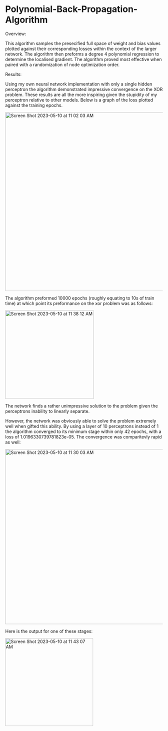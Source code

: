 # Polynomial-Back-Propagation-Algorithm

Overview: 

This algorithm samples the presecified full space of weight and bias values plotted against their corresponding losses within the context of the larger network. The algorithm then preforms a degree 4 polynomial regression to determine the localised gradient. The algorithm proved most effective when paired with a randomization of node optimization order. 

Results:

Using my own neural network implementation with only a single hidden perceptron the algorithm demonstrated impressive convergence on the XOR problem. These results are all the more inspiring given the stupidity of my perceptron relative to other models. Below is a graph of the loss plotted against the training epochs.

<img width="572" alt="Screen Shot 2023-05-10 at 11 02 03 AM" src="https://github.com/J-sandler/Polynomial-Back-Propagation-Algorithm/assets/108235294/d0c004d6-e6b4-40cf-9b9d-5a47c501bbe5">

The algorithm preformed 10000 epochs (roughly equating to 10s of train time) at which point its preformance on the xor problem was as follows: 

<img width="283" alt="Screen Shot 2023-05-10 at 11 38 12 AM" src="https://github.com/J-sandler/Polynomial-Back-Propagation-Algorithm/assets/108235294/a1742092-0773-4260-9e77-9a0e786da97c">

The network finds a rather unimpressive solution to the problem given the perceptrons inability to linearly separate. 

However, the network was obviously able to solve the problem extremely well when gifted this ability. By using a layer of 10 perceptrons instead of 1 the algorithm converged to its minimum stage within only 42 epochs, with a loss of 1.0196330739781823e-05. The convergence was comparitevly rapid as well:

<img width="560" alt="Screen Shot 2023-05-10 at 11 30 03 AM" src="https://github.com/J-sandler/Polynomial-Back-Propagation-Algorithm/assets/108235294/e835b950-686a-40a4-aede-cc2912240d48">

Here is the output for one of these stages:

<img width="281" alt="Screen Shot 2023-05-10 at 11 43 07 AM" src="https://github.com/J-sandler/Polynomial-Back-Propagation-Algorithm/assets/108235294/003f637b-c857-4cae-bd63-740a5259d161">
